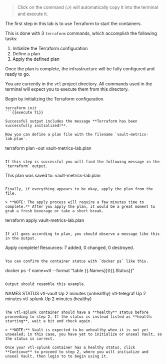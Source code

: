 > Click on the command (`⮐`) will automatically copy it into the terminal and execute it.

The first step in this lab is to use Terraform to start the containers.

This is done with 3 `terraform` commands, which accomplish the following tasks:

1. Initialize the Terraform configuration
2. Define a plan
3. Apply the defined plan

Once the plan is complete, the infrastructure will be fully configured and ready to go.

You are currently in the `vtl` project directory. All commands used in the terminal will expect you to execute them from this directory.

Begin by initializing the Terraform configuration.

```
terraform init
```{{execute T1}}

Successful output includes the message **Terraform has been successfully initialized!**.

Now you can define a plan file with the filename `vault-metrics-lab.plan`.

```
terraform plan -out vault-metrics-lab.plan
```{{execute T1}}

If this step is successful you will find the following message in the `terraform` output.

```
This plan was saved to: vault-metrics-lab.plan
```

Finally, if everything appears to be okay, apply the plan from the file.

> **NOTE: The apply process will require a few minutes time to complete.** After you apply the plan, it would be a great moment to grab a fresh beverage or take a short break.

```
terraform apply vault-metrics-lab.plan
```{{execute T1}}

If all goes according to plan, you should observe a message like this in the output.

```
Apply complete! Resources: 7 added, 0 changed, 0 destroyed.
```

You can confirm the container status with `docker ps` like this.

```
docker ps -f name=vtl --format "table {{.Names}}\t{{.Status}}"
```{{execute T1}}

Output should resemble this example.

```
NAMES               STATUS
vtl-vault           Up 2 minutes (unhealthy)
vtl-telegraf        Up 2 minutes
vtl-splunk          Up 2 minutes (healthy)
```

The vtl-splunk container should have a **healthy** status before proceeding to step 2. If the status is instead listed as **health: starting**, wait a bit and check again.

> **NOTE:** Vault is expected to be unhealthy when it is not yet unsealed; in this case, you have yet to initialize or unseal Vault, so the status is correct.

Once your vtl-splunk container has a healthy status, click **Continue** to proceed to step 2, where you will initialize and unseal Vault, then login to to begin using it.
